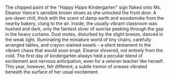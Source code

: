 The chipped paint of the "Happy Hippo Kindergarten" sign flaked onto Ms. Eleanor Vance's sensible brown shoes as she unlocked the front door.  A pre-dawn chill, thick with the scent of damp earth and woodsmoke from the nearby bakery, clung to the air.  Inside, the usually vibrant classroom was hushed and dark, only the faintest sliver of sunrise peeking through the gap in the heavy curtains.  Dust motes, disturbed by the slight breeze, danced in the weak light, illuminating the miniature world of tiny chairs, carefully arranged tables, and crayon-stained easels – a silent testament to the vibrant chaos that would soon erupt. Eleanor shivered, not entirely from the cold.  The first day of kindergarten always held a peculiar blend of excitement and nervous anticipation, even for a veteran teacher like herself.  This year, however, felt different; a subtle tremor of unease vibrated beneath the surface of her usual excitement.
